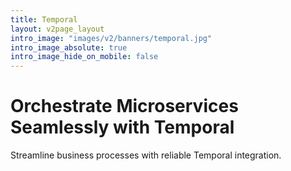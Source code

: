 ```yaml
---
title: Temporal
layout: v2page_layout
intro_image: "images/v2/banners/temporal.jpg"
intro_image_absolute: true
intro_image_hide_on_mobile: false
---
```


# Orchestrate Microservices Seamlessly with Temporal

Streamline business processes with reliable Temporal integration.
